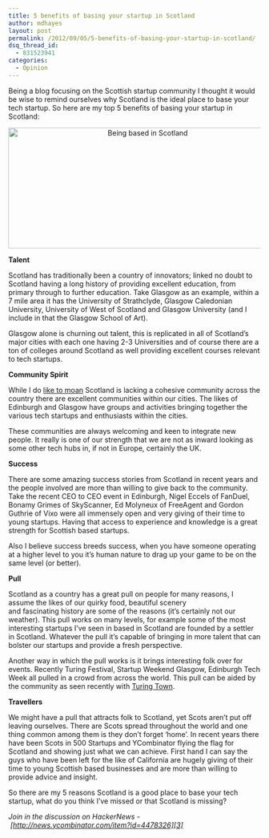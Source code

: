 ```yaml
---
title: 5 benefits of basing your startup in Scotland
author: mdhayes
layout: post
permalink: /2012/09/05/5-benefits-of-basing-your-startup-in-scotland/
dsq_thread_id:
  - 831523941
categories:
  - Opinion
---
```

Being a blog focusing on the Scottish startup community I thought it would be wise to remind ourselves why Scotland is the ideal place to base your tech startup. So here are my top 5 benefits of basing your startup in Scotland:

<p style="text-align: center;">
  <a href="http://www.rookieoven.com/wp-content/uploads/2012/09/scotland.png"><img class="aligncenter size-full wp-image-1311" title="scotland" src="http://www.rookieoven.com/wp-content/uploads/2012/09/scotland.png" alt="Being based in Scotland" width="541" height="241" /></a>
</p>

**Talent**

Scotland has traditionally been a country of innovators; linked no doubt to Scotland having a long history of providing excellent education, from primary through to further education. Take Glasgow as an example, within a 7 mile area it has the University of Strathclyde, Glasgow Caledonian University, University of West of Scotland and Glasgow University (and I include in that the Glasgow School of Art).

Glasgow alone is churning out talent, this is replicated in all of Scotland&#8217;s major cities with each one having 2-3 Universities and of course there are a ton of colleges around Scotland as well providing excellent courses relevant to tech startups.

**Community Spirit**

While I do [like to moan][1] Scotland is lacking a cohesive community across the country there are excellent communities within our cities. The likes of Edinburgh and Glasgow have groups and activities bringing together the various tech startups and enthusiasts within the cities.

These communities are always welcoming and keen to integrate new people. It really is one of our strength that we are not as inward looking as some other tech hubs in, if not in Europe, certainly the UK.

**Success**

There are some amazing success stories from Scotland in recent years and the people involved are more than willing to give back to the community. Take the recent CEO to CEO event in Edinburgh, Nigel Eccels of FanDuel, Bonamy Grimes of SkyScanner, Ed Molyneux of FreeAgent and Gordon Guthrie of Vixo were all immensely open and very giving of their time to young startups. Having that access to experience and knowledge is a great strength for Scottish based startups.

Also I believe success breeds success, when you have someone operating at a higher level to you it&#8217;s human nature to drag up your game to be on the same level (or better).

**Pull**

Scotland as a country has a great pull on people for many reasons, I assume the likes of our quirky food, beautiful scenery and fascinating history are some of the reasons (it&#8217;s certainly not our weather). This pull works on many levels, for example some of the most interesting startups I&#8217;ve seen in based in Scotland are founded by a settler in Scotland. Whatever the pull it&#8217;s capable of bringing in more talent that can bolster our startups and provide a fresh perspective.

Another way in which the pull works is it brings interesting folk over for events. Recently Turing Festival, Startup Weekend Glasgow, Edinburgh Tech Week all pulled in a crowd from across the world. This pull can be aided by the community as seen recently with [Turing Town][2].

**Travellers**

We might have a pull that attracts folk to Scotland, yet Scots aren&#8217;t put off leaving ourselves. There are Scots spread throughout the world and one thing common among them is they don&#8217;t forget &#8216;home&#8217;. In recent years there have been Scots in 500 Startups and YCombinator flying the flag for Scotland and showing just what we can achieve. First hand I can say the guys who have been left for the like of California are hugely giving of their time to young Scottish based businesses and are more than willing to provide advice and insight.

So there are my 5 reasons Scotland is a good place to base your tech startup, what do you think I&#8217;ve missed or that Scotland is missing?

*Join in the discussion on HackerNews - [http://news.ycombinator.com/item?id=4478326][3]*

 [1]: http://www.rookieoven.com/2012/08/23/what-i-want-from-turing-festival-2012/ "What I Want From Turing Festival 2012"
 [2]: http://www.rookieoven.com/2012/07/23/host-a-guest-for-the-turing-festival/ "Host a Guest for the Turing Festival"
 [3]: http://news.ycombinator.com/item?id=4478326 "Hacker News thread"